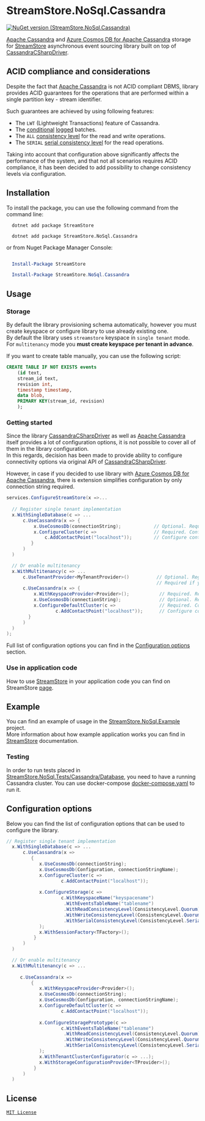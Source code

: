 # StreamStore.NoSql.Cassandra

[![NuGet version (StreamStore.NoSql.Cassandra)](https://img.shields.io/nuget/v/StreamStore.NoSql.Cassandra.svg?style=flat-square)](https://www.nuget.org/packages/StreamStore.NoSql.Cassandra/)

[Apache Cassandra] and [Azure Cosmos DB for Apache Cassandra] storage for [StreamStore] asynchronous event sourcing library built on top of [CassandraCSharpDriver].

## ACID compliance and considerations

Despite the fact that [Apache Cassandra] is not ACID compliant DBMS, library provides ACID guarantees for the operations that are performed within a single partition key - stream identifier.  

Such guarantees are achieved by using  following features:

* The `LWT` (Lightweight Transactions) feature of Cassandra.
* The [conditional](https://docs.datastax.com/en/developer/csharp-driver/3.22/features/components/mapper/batch/index.html#conditional-batches) [logged](https://docs.datastax.com/en/cql-oss/3.x/cql/cql_reference/cqlBatch.html#cqlBatch__cql-log-unlog) batches.
* The `ALL` [consistency level](https://docs.datastax.com/en/cassandra-oss/3.0/cassandra/dml/dmlConfigConsistency.html) for the read and write operations.
* The `SERIAL` [serial consistency level](https://docs.datastax.com/en/cassandra-oss/3.0/cassandra/dml/dmlConfigSerialConsistency.html) for the read  operations.

Taking into account that configuration above significantly affects the performance of the system, and that not all scenarios requires ACID compliance, it has been decided to add possibility to change consistency levels via configuration.

## Installation

To install the package, you can use the following command from the command line:

```dotnetcli
  dotnet add package StreamStore

  dotnet add package StreamStore.NoSql.Cassandra
```

or from Nuget Package Manager Console:

```powershell

  Install-Package StreamStore

  Install-Package StreamStore.NoSql.Cassandra
```

## Usage

### Storage

By default the library provisioning schema automatically, however you must create keyspace or configure library to use already existing one.  
By default the library uses `streamstore` keyspace in `single tenant` mode.  
For `multitenancy` mode you **must create keyspace per tenant in advance**.

If you want to create table manually, you can use the following script:

```sql
CREATE TABLE IF NOT EXISTS events
    (id text,
    stream_id text,
    revision int,
    timestamp timestamp,
    data blob,
    PRIMARY KEY(stream_id, revision)
    );
```

### Getting started

Since the library [CassandraCSharpDriver] as well as [Apache Cassandra] itself provides a lot of configuration options, it is not possible to cover all of them in the library configuration.  
In this regards, decision has been made to provide ability to configure connectivity options via original
API of [CassandraCSharpDriver].

However, in case if you decided to use library with [Azure Cosmos DB for Apache Cassandra], there is extension simplifies configuration by only connection string required.

```csharp
services.ConfigureStreamStore(x =>...
  
  // Register single tenant implementation
  x.WithSingleDatabase(c => ...
      c.UseCassandra(x => {
          x.UseCosmosDb(connectionString);            // Optional. Required  if you want to use Azure Cosmos DB for Apache Cassandra
          x.ConfigureCluster(c =>                     // Required. Configure cluster options. Optional if you decided to use CosmosDB (see above).
              c.AddContactPoint("localhost"));        // Configure contact points.
         }
      )
  )

  // Or enable multitenancy
  x.WithMultitenancy(c => ...
      c.UseTenantProvider<MyTenantProvider>()          // Optional. Register your  ITenantProvider implementation.
                                                       // Required if you want schema to be provisioned for each tenant.
      c.UseCassandra(x => {
          x.WithKeyspaceProvider<Provider>();           // Required. Register your  ITenantKeyspaceProvider implementation.
          x.UseCosmosDb(connectionString);              // Optional. Required  if you want to use Azure Cosmos DB for Apache Cassandra
          x.ConfigureDefaultCluster(c =>                // Required. Configure cluster options. Optional if you decided to use CosmosDB (see above).
                  c.AddContactPoint("localhost"));      // Configure contact points.
        }
      )
  )
); 
```

Full list of configuration options you can find in the [Configuration options](#Configuration-options) section.

### Use in application code

How to use [StreamStore] in your application code you can find on StreamStore [page][Usage].

## Example

You can find an example of usage in the [StreamStore.NoSql.Example](https://github.com/kostiantyn-matsebora/streamstore/tree/master/src/StreamStore.NoSql.Example) project.  
More information about how example application works you can find in [StreamStore](https://github.com/kostiantyn-matsebora/streamstore/tree/master/#example) documentation.

### Testing

In order to run tests placed in [StreamStore.NoSql.Tests/Cassandra/Database](https://github.com/kostiantyn-matsebora/streamstore/tree/master/src/StreamStore.NoSql.Tests/Cassandra/Database), you need to have a running Cassandra cluster. You can use docker-compose [docker-compose.yaml](https://github.com/kostiantyn-matsebora/streamstore/tree/master/src/StreamStore.NoSql.Tests/Cassandra/Database/docker-compose.yaml) to run it.

## Configuration options

Below you can find the list of configuration options that can be used to configure the library.

```csharp
// Register single tenant implementation
  x.WithSingleDatabase(c => ...
      c.UseCassandra(x => 
         {
            x.UseCosmosDb(connectionString);                                    // Optional. Required  if you want to use Azure Cosmos DB for Apache Cassandra.
            x.UseCosmosDb(Configuration, connectionStringName);                 // You can also provide IConfiguration and connection string name to Cosmos DB, by default "StreamStore".
            x.ConfigureCluster(c =>                                             // Required. Configure cluster options. Optional if you decided to use CosmosDB (see above).
                    c.AddContactPoint("localhost"));                            // Configure contact points at least.
                                                                                // There is much more cluster options available.
            x.ConfigureStorage(c =>                                             // Optional. Configure storage options.
                    c.WithKeyspaceName("keyspacename")                          // Optional. Keyspace name. Default is streamstore.
                     .WithEventsTableName("tablename")                          // Optional. Table name. Default is events.
                     .WithReadConsistencyLevel(ConsistencyLevel.Quorum)         // Optional. Read consistency level. Default is All.
                     .WithWriteConsistencyLevel(ConsistencyLevel.Quorum)        // Optional. Write consistency level. Default is All.
                     .WithSerialConsistencyLevel(ConsistencyLevel.SerialLocal)  // Optional. Serial consistency level. Default is Serial.
            );
            x.WithSessionFactory<TFactory>();                                   // Optional. Register your ISessionFactory implementation.
          }    
      )
  )

  // Or enable multitenancy
  x.WithMultitenancy(c => ...
                                                                                // More information about multitenancy configuration you can find in the StreamStore.
     c.UseCassandra(x => 
         {
            x.WithKeyspaceProvider<Provider>();                                 // Required. Register your ITenantKeyspaceProvider implementation.
            x.UseCosmosDb(connectionString);                                    // Optional. Required if you want to use Azure Cosmos DB for Apache Cassandra.
            x.UseCosmosDb(Configuration, connectionStringName);                 // You can also provide IConfiguration and connection string name to Cosmos DB, by default "StreamStore".
            x.ConfigureDefaultCluster(c =>                                      // Required. Configure default cluster options. Optional if you decided to use CosmosDB (see above).
                    c.AddContactPoint("localhost"));                            // Configure contact points at least.
                                                                                // There is much more cluster options available.
            x.ConfigureStoragePrototype(c =>                                    // Optional. Configure storage options as prototype for tenant storage configuration.
                    c.WithEventsTableName("tablename")                          // Optional. Table name. Default is events.
                     .WithReadConsistencyLevel(ConsistencyLevel.Quorum)         // Optional. Read consistency level. Default is All.
                     .WithWriteConsistencyLevel(ConsistencyLevel.Quorum)        // Optional. Write consistency level. Default is All.
                     .WithSerialConsistencyLevel(ConsistencyLevel.SerialLocal)  // Optional. Serial consistency level. Default is Serial.
            );
            x.WithTenantClusterConfigurator(c => ...);                          // Optional. Register delegate for configuring tenant cluster configuration based on default cluster.
            x.WithStorageConfigurationProvider<TProvider>();                    // Optional. Register your ITenantStorageConfigurationProvider implementation.
          }
      )
  )
```

## License

[`MIT License`](../../LICENSE)

[StreamStore]: https://github.com/kostiantyn-matsebora/streamstore/
[Apache Cassandra]: https://cassandra.apache.org/_/index.html
[Azure Cosmos DB for Apache Cassandra]: https://learn.microsoft.com/en-us/azure/cosmos-db/cassandra/introduction
[CassandraCSharpDriver]: https://docs.datastax.com/en/developer/csharp-driver/3.22/index.html
[Usage]: https://github.com/kostiantyn-matsebora/streamstore/tree/master#Usage
